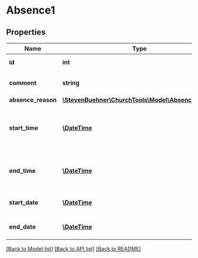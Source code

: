 # Absence1

## Properties
Name | Type | Description | Notes
------------ | ------------- | ------------- | -------------
**id** | **int** | ID of Record | 
**comment** | **string** | Name, description for absence | 
**absence_reason** | [**\StevenBuehner\ChurchTools\Model\AbsenceReason**](AbsenceReason.md) |  | 
**start_time** | [**\DateTime**](\DateTime.md) | When this absence begins. Is null if absence is all-day. | [optional] 
**end_time** | [**\DateTime**](\DateTime.md) | When this absence ends. Is null if absence is all-day. | [optional] 
**start_date** | [**\DateTime**](\DateTime.md) | When this absence begins. | 
**end_date** | [**\DateTime**](\DateTime.md) | When this absence ends. | 

[[Back to Model list]](../../README.md#documentation-for-models) [[Back to API list]](../../README.md#documentation-for-api-endpoints) [[Back to README]](../../README.md)

